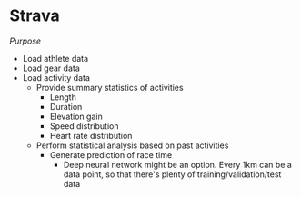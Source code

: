 # Strava

*Purpose*
- Load athlete data
- Load gear data
- Load activity data
  - Provide summary statistics of activities
    - Length
    - Duration
    - Elevation gain
    - Speed distribution
    - Heart rate distribution
  - Perform statistical analysis based on past activities
    - Generate prediction of race time
      - Deep neural network might be an option. Every 1km can be a data point, so that there's plenty of training/validation/test data
